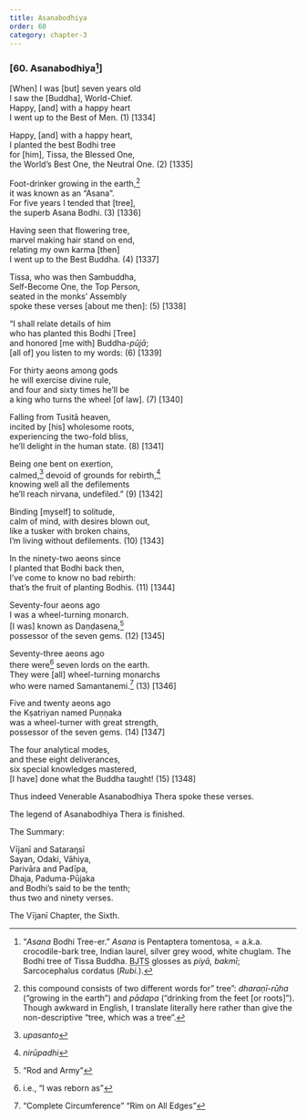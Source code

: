 ```yaml
---
title: Asanabodhiya
order: 60
category: chapter-3
---
```


### \[60. Asanabodhiya[^1]\]

\[When\] I was \[but\] seven years old  
I saw the \[Buddha\], World-Chief.  
Happy, \[and\] with a happy heart  
I went up to the Best of Men. (1) \[1334\]

Happy, \[and\] with a happy heart,  
I planted the best Bodhi tree  
for \[him\], Tissa, the Blessed One,  
the World’s Best One, the Neutral One. (2) \[1335\]

Foot-drinker growing in the earth,[^2]  
it was known as an “Asana”.  
For five years I tended that \[tree\],  
the superb Asana Bodhi. (3) \[1336\]

Having seen that flowering tree,  
marvel making hair stand on end,  
relating my own karma \[then\]  
I went up to the Best Buddha. (4) \[1337\]

Tissa, who was then Sambuddha,  
Self-Become One, the Top Person,  
seated in the monks’ Assembly  
spoke these verses \[about me then\]: (5) \[1338\]

“I shall relate details of him  
who has planted this Bodhi \[Tree\]  
and honored \[me with\] Buddha-*pūjā*;  
\[all of\] you listen to my words: (6) \[1339\]

For thirty aeons among gods  
he will exercise divine rule,  
and four and sixty times he’ll be  
a king who turns the wheel \[of law\]. (7) \[1340\]

Falling from Tusitā heaven,  
incited by \[his\] wholesome roots,  
experiencing the two-fold bliss,  
he’ll delight in the human state. (8) \[1341\]

Being one bent on exertion,  
calmed,[^3] devoid of grounds for rebirth,[^4]  
knowing well all the defilements  
he’ll reach nirvana, undefiled.” (9) \[1342\]

Binding \[myself\] to solitude,  
calm of mind, with desires blown out,  
like a tusker with broken chains,  
I’m living without defilements. (10) \[1343\]

In the ninety-two aeons since  
I planted that Bodhi back then,  
I’ve come to know no bad rebirth:  
that’s the fruit of planting Bodhis. (11) \[1344\]

Seventy-four aeons ago  
I was a wheel-turning monarch.  
\[I was\] known as Daṇḍasena,[^5]  
possessor of the seven gems. (12) \[1345\]

Seventy-three aeons ago  
there were[^6] seven lords on the earth.  
They were \[all\] wheel-turning monarchs  
who were named Samantanemi.[^7] (13) \[1346\]

Five and twenty aeons ago  
the Kṣatriyan named Puṇṇaka  
was a wheel-turner with great strength,  
possessor of the seven gems. (14) \[1347\]

The four analytical modes,  
and these eight deliverances,  
six special knowledges mastered,  
\[I have\] done what the Buddha taught! (15) \[1348\]

Thus indeed Venerable Asanabodhiya Thera spoke these verses.

The legend of Asanabodhiya Thera is finished.

The Summary:

Vījanī and Sataraŋsī  
Sayan, Odaki, Vāhiya,  
Parivāra and Padīpa,  
Dhaja, Paduma-Pūjaka  
and Bodhi’s said to be the tenth;  
thus two and ninety verses.

The Vījanī Chapter, the Sixth.

[^1]: “*Asana* Bodhi Tree-er.” *Asana* is Pentaptera tomentosa, = a.k.a. crocodile-bark tree, Indian laurel, silver grey wood, white chuglam. The Bodhi tree of Tissa Buddha. <abbr title="Buddha Jayanthi Tripitaka Series">BJTS</abbr> glosses as *piyā, bakmī*; Sarcocephalus cordatus (*Rubi.*).

[^2]: this compound consists of two different words for” tree”: *dharaṇī-rūha* (“growing in the earth”) and *pādapa* (“drinking from the feet \[or roots\]”). Though awkward in English, I translate literally here rather than give the non-descriptive “tree, which was a tree”.

[^3]: *upasanto*

[^4]: *nirūpadhi*

[^5]: “Rod and Army”

[^6]: i.e., “I was reborn as”

[^7]: “Complete Circumference” “Rim on All Edges”
